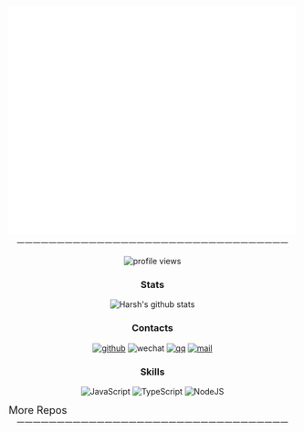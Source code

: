 <div align="center">
	<br>
	<img src="https://github.com/krapnikkk/krapnikkk/blob/master/welcome.svg" width="800" height="400">
	<br>
</div>
<div align="center">
一一一一一一一一一一一一一一一一一一一一一一一一一一一一一一一一一一

![profile views](https://komarev.com/ghpvc/?username=krapnikkk&color=brightgreen&style=flat-square&label=[visitor]++No.+)


### Stats

<!-- 
| nickname     | krapnik                               |
| :------: | ------------------------------------- |
| title     | Frontend Developer |
| position | China Shenzhen | -->
![Harsh's github stats](https://github-readme-stats.vercel.app/api?username=krapnikkk&hide=["issues"]&show_icons=true)

### Contacts

[![github](https://img.shields.io/badge/-krapnik-%23323031?style=flat&logo=github)](https://github.com/krapnikkk)
![wechat](https://img.shields.io/badge/-krapnik-%23323031?style=flat&logo=wechat)
[![qq](https://img.shields.io/badge/-708873725-%23323031?style=flat&logo=tencent-qq&logoColor=294E80)](tencent://message/?uin=708873725Menu=yes)
<a href="mailto:krapnik@qq.com"><img src="https://img.shields.io/badge/-krapnik@qq.com-%23323031?style=flat&logo=gmail" alt="mail" /></a>

### Skills
![JavaScript](https://img.shields.io/badge/-JavaScript-F7DF1C?style=flat&logo=javascript&logoColor=000000&labelColor=ECD83E&color=ECD83E)
![TypeScript](https://img.shields.io/badge/-TypeScript-294E80?style=flat&logo=typescript&logoColor=ffffff&labelColor=294E80&color=294E80)
![NodeJS](https://img.shields.io/badge/-Node.js-026e00?style=flat&logo=node-dot-js&logoColor=ffffff&labelColor=026e00&color=026e00)


<!-- ![ThreeJS](https://img.shields.io/badge/-ThreeJS-20232A?style=flat&logo=Three-dot-js&logoColor=ffffff) -->
<!-- ![CSharp](https://img.shields.io/badge/-CSharp-026e00?style=flat&logo=c%20sharp&logoColor=ffffff&labelColor=0078D4&color=0078D4) -->
<!-- ![Unity](https://img.shields.io/badge/-Unity-20232A?style=flat&logo=unity&logoColor=ffffff) -->

<details>

<summary style="font-size: 18px;display: flex;align-items: center;">More Repos</summary>


### Works
|📦  Projects|📃  Description|⭐  Stars|📚  Forks|
|-----------|--------------|---------|--------|
|[three-minigame-adapter](https://github.com/krapnikkk/three-minigame-adapter)|多平台小游戏Adapter[ThreeJS版]|<img alt="Stars" src="https://img.shields.io/github/stars/krapnikkk/three-minigame-adapter?style=flat&labelColor=373f51&color=4FC08D" />|<img alt="Stars" src="https://img.shields.io/github/forks/krapnikkk/three-minigame-adapter?style=flat&labelColor=373f51&color=4FC08D" />|
|[three-minigame-adapter-demo](https://github.com/krapnikkk/three-minigame-adapter-demo)|多平台小游戏Adapter[ThreeJS版]演示案例demo工程|<img alt="Stars" src="https://img.shields.io/github/stars/krapnikkk/three-minigame-adapter-demo?style=flat&labelColor=373f51&color=4FC08D" />|<img alt="Stars" src="https://img.shields.io/github/forks/krapnikkk/three-minigame-adapter-demo?style=flat&labelColor=373f51&color=4FC08D" />|
|[TextImageGenerator](https://github.com/krapnikkk/TextImageGenerator)|利用css渲染自定义文字图片生成器|<img alt="Stars" src="https://img.shields.io/github/stars/krapnikkk/TextImageGenerator?style=flat&labelColor=373f51&color=4FC08D" />|<img alt="Stars" src="https://img.shields.io/github/forks/krapnikkk/TextImageGenerator?style=flat&labelColor=373f51&color=4FC08D" />|
|[FairyGUI-createjs](https://github.com/krapnikkk/FairyGUI-createjs)|基于createjs渲染引擎实现fairygui运行时|<img alt="Stars" src="https://img.shields.io/github/stars/krapnikkk/FairyGUI-createjs?style=flat&labelColor=373f51&color=4FC08D" />|<img alt="Stars" src="https://img.shields.io/github/forks/krapnikkk/FairyGUI-createjs?style=flat&labelColor=373f51&color=4FC08D" />|
|[FairyGUI-createjs-example](https://github.com/krapnikkk/FairyGUI-createjs-example)|createjs版fairygui的sdk案例展示|<img alt="Stars" src="https://img.shields.io/github/stars/krapnikkk/FairyGUI-createjs-example?style=flat&labelColor=373f51&color=4FC08D" />|<img alt="Stars" src="https://img.shields.io/github/forks/krapnikkk/FairyGUI-createjs-example?style=flat&labelColor=373f51&color=4FC08D" />|
|[Super-Quick-Recognizer](https://github.com/krapnikkk/Super-Quick-Recognizer)|可视化手写字符识别数据管理工具|<img alt="Stars" src="https://img.shields.io/github/stars/krapnikkk/Super-Quick-Recognizer?style=flat&labelColor=373f51&color=4FC08D" />|<img alt="Stars" src="https://img.shields.io/github/forks/krapnikkk/Super-Quick-Recognizer?style=flat&labelColor=373f51&color=4FC08D" />|


### Study
|📦  Projects|📃  Description|⭐  Stars|📚  Forks|
|-----------|--------------|---------|--------|
|[learn_WebGL](https://github.com/krapnikkk/learn_WebGL)|学习webgl的读书笔记|<img alt="Stars" src="https://img.shields.io/github/stars/krapnikkk/learn_WebGL?style=flat&labelColor=373f51&color=4FC08D" />|<img alt="Stars" src="https://img.shields.io/github/forks/krapnikkk/learn_WebGL?style=flat&labelColor=373f51&color=4FC08D" />|
|[learning-threejs](https://github.com/krapnikkk/learning-threejs)|学习threejs的读书笔记|<img alt="Stars" src="https://img.shields.io/github/stars/krapnikkk/learning-threejs?style=flat&labelColor=373f51&color=4FC08D" />|<img alt="Stars" src="https://img.shields.io/github/forks/krapnikkk/learning-threejs?style=flat&labelColor=373f51&color=4FC08D" />|
|[PureMVC_TypeScript](https://github.com/krapnikkk/PureMVC_TypeScript)|PureMVC【TS】源码解析|<img alt="Stars" src="https://img.shields.io/github/stars/krapnikkk/PureMVC_TypeScript?style=flat&labelColor=373f51&color=4FC08D" />|<img alt="Stars" src="https://img.shields.io/github/forks/krapnikkk/PureMVC_TypeScript?style=flat&labelColor=373f51&color=4FC08D" />|
|[canvas_animation](https://github.com/krapnikkk/canvas_animation)|练习基于Canvas2d的动画合集|<img alt="Stars" src="https://img.shields.io/github/stars/krapnikkk/canvas_animation?style=flat&labelColor=373f51&color=4FC08D" />|<img alt="Stars" src="https://img.shields.io/github/forks/krapnikkk/canvas_animation?style=flat&labelColor=373f51&color=4FC08D" />|
|[head_first_design_patterns_typescript](https://github.com/krapnikkk/head_first_design_patterns_typescript)|使用typescript实现《head_first_design_patterns》的案例|<img alt="Stars" src="https://img.shields.io/github/stars/krapnikkk/head_first_design_patterns_typescript?style=flat&labelColor=373f51&color=4FC08D" />|<img alt="Stars" src="https://img.shields.io/github/forks/krapnikkk/head_first_design_patterns_typescript?style=flat&labelColor=373f51&color=4FC08D" />|
|[JS-gameMathematics](https://github.com/krapnikkk/JS-gameMathematics)|《HTML5游戏编程核心技术与实战》读书笔记|<img alt="Stars" src="https://img.shields.io/github/stars/krapnikkk/JS-gameMathematics?style=flat&labelColor=373f51&color=4FC08D" />|<img alt="Stars" src="https://img.shields.io/github/forks/krapnikkk/JS-gameMathematics?style=flat&labelColor=373f51&color=4FC08D" />|


### Tools
|📦  Projects|📃  Description|⭐  Stars|📚  Forks|
|-----------|--------------|---------|--------|
|[baidutongji-generator](https://github.com/krapnikkk/baidutongji-generator)|生成百度统计插件通用协议本地文件工具|<img alt="Stars" src="https://img.shields.io/github/stars/krapnikkk/baidutongji-generator?style=flat&labelColor=373f51&color=4FC08D" />|<img alt="Stars" src="https://img.shields.io/github/forks/krapnikkk/baidutongji-generator?style=flat&labelColor=373f51&color=4FC08D" />|
|[fgui-restore](https://github.com/krapnikkk/fgui-restore)|对fairygui发布出来的资源文件进行逆向还原|<img alt="Stars" src="https://img.shields.io/github/stars/krapnikkk/fgui-restore?style=flat&labelColor=373f51&color=4FC08D" />|<img alt="Stars" src="https://img.shields.io/github/forks/krapnikkk/fgui-restore?style=flat&labelColor=373f51&color=4FC08D" />|
|[fgui-viewer](https://github.com/krapnikkk/fgui-viewer)|fairgui发布资源在线浏览|<img alt="Stars" src="https://img.shields.io/github/stars/krapnikkk/fgui-viewer?style=flat&labelColor=373f51&color=4FC08D" />|<img alt="Stars" src="https://img.shields.io/github/forks/krapnikkk/fgui-viewer?style=flat&labelColor=373f51&color=4FC08D" />|
|[padlocal-http](https://github.com/krapnikkk/padlocal-http)|为Wechat机器人PadLocal扩展通过HTTP或WebSocket接收事件和调用API的能力|<img alt="Stars" src="https://img.shields.io/github/stars/krapnikkk/padlocal-http?style=flat&labelColor=373f51&color=4FC08D" />|<img alt="Stars" src="https://img.shields.io/github/forks/krapnikkk/padlocal-http?style=flat&labelColor=373f51&color=4FC08D" />|
|[ccc-plugin-dragonBones-Viewer](https://github.com/krapnikkk/ccc-plugin-dragonBones-Viewer)|cocos creator龙骨动画资源预览插件|<img alt="Stars" src="https://img.shields.io/github/stars/krapnikkk/ccc-plugin-dragonBones-Viewer?style=flat&labelColor=373f51&color=4FC08D" />|<img alt="Stars" src="https://img.shields.io/github/forks/krapnikkk/ccc-plugin-dragonBones-Viewer?style=flat&labelColor=373f51&color=4FC08D" />|
|[JDCouponAssistant ](https://github.com/krapnikkk/JDCouponAssistant )|京东网页端领优惠券&营销活动&日常签到的浏览器JS脚本插件|<img alt="Stars" src="https://img.shields.io/github/stars/krapnikkk/JDCouponAssistant ?style=flat&labelColor=373f51&color=4FC08D" />|<img alt="Stars" src="https://img.shields.io/github/forks/krapnikkk/JDCouponAssistant ?style=flat&labelColor=373f51&color=4FC08D" />|
|[winform-SignInAssistant](https://github.com/krapnikkk/winform-SignInAssistant)|使用winform编写的京东金融每日签到&任务助手桌面程序|<img alt="Stars" src="https://img.shields.io/github/stars/krapnikkk/winform-SignInAssistant?style=flat&labelColor=373f51&color=4FC08D" />|<img alt="Stars" src="https://img.shields.io/github/forks/krapnikkk/winform-SignInAssistant?style=flat&labelColor=373f51&color=4FC08D" />|
|[SpriteSpliter](https://github.com/krapnikkk/SpriteSpliter)|使用nodejs编写的用于合图分割的小工具|<img alt="Stars" src="https://img.shields.io/github/stars/krapnikkk/SpriteSpliter?style=flat&labelColor=373f51&color=4FC08D" />|<img alt="Stars" src="https://img.shields.io/github/forks/krapnikkk/SpriteSpliter?style=flat&labelColor=373f51&color=4FC08D" />|


### Games
|📦  Projects|📃  Description|⭐  Stars|📚  Forks|
|-----------|--------------|---------|--------|
|[TheAviator](https://github.com/krapnikkk/TheAviator)|threejs+fgui实现的飞行员小游戏|<img alt="Stars" src="https://img.shields.io/github/stars/krapnikkk/TheAviator?style=flat&labelColor=373f51&color=4FC08D" />|<img alt="Stars" src="https://img.shields.io/github/forks/krapnikkk/TheAviator?style=flat&labelColor=373f51&color=4FC08D" />|
|[egret-game](https://github.com/krapnikkk/egret-game)|使用egret引擎进行开发的游戏合集|<img alt="Stars" src="https://img.shields.io/github/stars/krapnikkk/egret-game?style=flat&labelColor=373f51&color=4FC08D" />|<img alt="Stars" src="https://img.shields.io/github/forks/krapnikkk/egret-game?style=flat&labelColor=373f51&color=4FC08D" />|
|[laya-game](https://github.com/krapnikkk/laya-game)|使用layaair引擎进行开发的游戏合集|<img alt="Stars" src="https://img.shields.io/github/stars/krapnikkk/laya-game?style=flat&labelColor=373f51&color=4FC08D" />|<img alt="Stars" src="https://img.shields.io/github/forks/krapnikkk/laya-game?style=flat&labelColor=373f51&color=4FC08D" />|
|[FairyGUI-sudoku](https://github.com/krapnikkk/FairyGUI-sudoku)|laya+fgui实现的数独小游戏|<img alt="Stars" src="https://img.shields.io/github/stars/krapnikkk/FairyGUI-sudoku?style=flat&labelColor=373f51&color=4FC08D" />|<img alt="Stars" src="https://img.shields.io/github/forks/krapnikkk/FairyGUI-sudoku?style=flat&labelColor=373f51&color=4FC08D" />|


</details>
一一一一一一一一一一一一一一一一一一一一一一一一一一一一一一一一一一
</div>
